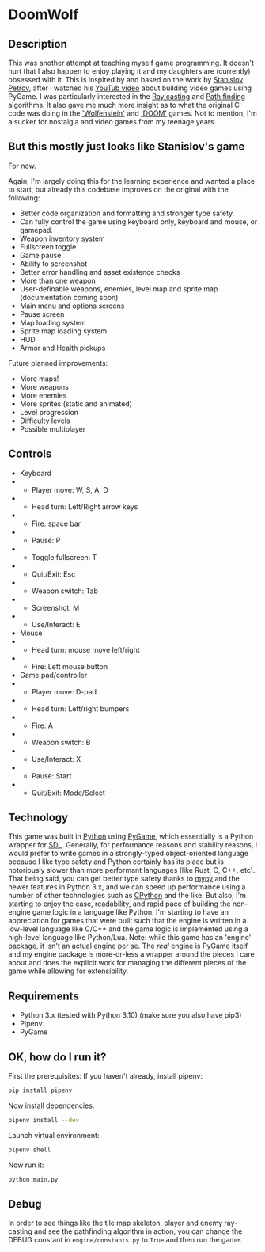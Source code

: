 # DoomWolf

## Description

This was another attempt at teaching myself game programming. It doesn't hurt that I also happen to enjoy playing it and
my daughters are (currently) obsessed with it. This is inspired by and based on the work by
[Stanislov Petrov](https://github.com/StanislavPetrovV/DOOM-style-Game), after I watched his
[YouTub video](https://www.youtube.com/watch?v=ECqUrT7IdqQ) about building video games using PyGame. I was particularly
interested in the [Ray casting](https://en.wikipedia.org/wiki/Ray_casting) and
[Path finding](https://en.wikipedia.org/wiki/Pathfinding) algorithms. It also gave me much more insight as to what the
original C code was doing in the ['Wolfenstein'](https://github.com/id-Software/wolf3d) and
['DOOM'](https://github.com/id-Software/DOOM) games. Not to mention, I'm a sucker for nostalgia and video games from
my teenage years.

## But this mostly just looks like Stanislov's game

For now.

Again, I'm largely doing this for the learning experience and wanted a place to start, but already this codebase
improves on the original with the following:

- Better code organization and formatting and stronger type safety.
- Can fully control the game using keyboard only, keyboard and mouse, or gamepad.
- Weapon inventory system
- Fullscreen toggle
- Game pause
- Ability to screenshot
- Better error handling and asset existence checks
- More than one weapon
- User-definable weapons, enemies, level map and sprite map (documentation coming soon)
- Main menu and options screens
- Pause screen
- Map loading system
- Sprite map loading system
- HUD
- Armor and Health pickups

Future planned improvements:
- More maps!
- More weapons
- More enemies
- More sprites (static and animated)
- Level progression
- Difficulty levels
- Possible multiplayer

## Controls
- Keyboard
- - Player move: W, S, A, D
- - Head turn: Left/Right arrow keys
- - Fire: space bar
- - Pause: P
- - Toggle fullscreen: T
- - Quit/Exit: Esc
- - Weapon switch: Tab
- - Screenshot: M
- - Use/Interact: E
- Mouse
- - Head turn: mouse move left/right
- - Fire: Left mouse button
- Game pad/controller
- - Player move: D-pad
- - Head turn: Left/right bumpers
- - Fire: A
- - Weapon switch: B
- - Use/Interact: X
- - Pause: Start
- - Quit/Exit: Mode/Select

## Technology
This game was built in [Python](https://www.python.org/) using [PyGame](https://www.pygame.org/), which essentially is
a Python wrapper for [SDL](http://www.libsdl.org/). Generally, for performance reasons and stability reasons, I would
prefer to write games in a strongly-typed object-oriented language because I like type safety and Python certainly has
its place but is notoriously slower than more performant languages (like Rust, C, C++, etc). That being said, you can
get better type safety thanks to [mypy](https://mypy-lang.org/) and the newer features in Python 3.x, and we can speed
up performance using a number of other technologies such as [CPython](https://en.wikipedia.org/wiki/CPython) and the
like. But also, I'm starting to enjoy the ease, readability, and rapid pace of building the non-engine game logic in a
language like Python. I'm starting to have an appreciation for games that were built such that the engine is written in
a low-level language like C/C++ and the game logic is implemented using a high-level language like Python/Lua. Note:
while this game has an 'engine' package, it isn't an actual engine per se. The *real* engine is PyGame itself and my
engine package is more-or-less a wrapper around the pieces I care about and does the explicit work for managing the
different pieces of the game while allowing for extensibility.

## Requirements
- Python 3.x (tested with Python 3.10) (make sure you also have pip3)
- Pipenv
- PyGame

## OK, how do I run it?
First the prerequisites: If you haven't already, install pipenv:
```sh
pip install pipenv
```

Now install dependencies:
```sh
pipenv install --dev
```

Launch virtual environment:
```sh
pipenv shell
```

Now run it:
```sh
python main.py
```

## Debug
In order to see things like the tile map skeleton, player and enemy ray-casting and see the pathfinding algorithm in
action, you can change the DEBUG constant in `engine/constants.py` to `True` and then run the game.